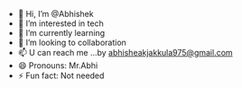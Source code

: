 - 👋 Hi, I’m @Abhishek
- 👀 I’m interested in tech 
- 🌱 I’m currently learning 
- 💞️ I’m looking to collaboration
- 📫 U can reach me ...by abhisheakjakkula975@gmail.com
- 😄 Pronouns: Mr.Abhi
- ⚡ Fun fact: Not needed

<!---
Abhishek0J/Abhishek0J is a ✨ special ✨ repository because its `README.md` (this file) appears on your GitHub profile.
You can click the Preview link to take a look at your changes.
--->

